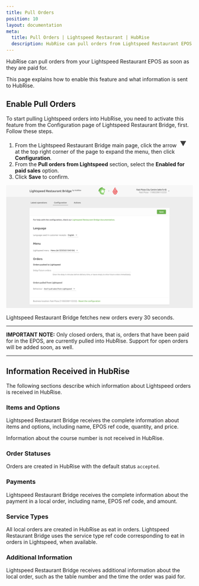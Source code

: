 ```yaml
---
title: Pull Orders
position: 10
layout: documentation
meta:
  title: Pull Orders | Lightspeed Restaurant | HubRise
  description: HubRise can pull orders from Lightspeed Restaurant EPOS. Find out the technical details of how local orders are received, which fields are passed and which are not.
---
```


HubRise can pull orders from your Lightspeed Restaurant EPOS as soon as they are paid for.

This page explains how to enable this feature and what information is sent to HubRise.

## Enable Pull Orders

To start pulling Lightspeed orders into HubRise, you need to activate this feature from the Configuration page of Lightspeed Restaurant Bridge, first. Follow these steps.

1. From the Lightspeed Restaurant Bridge main page, click the arrow <InlineImage width="20" height="20">![Arrow icon](../images/001-arrow.jpg)</InlineImage> at the top right corner of the page to expand the menu, then click **Configuration**.
1. From the **Pull orders from Lightspeed** section, select the **Enabled for paid sales** option.
1. Click **Save** to confirm.

![Enable the feature to pull local Lightspeed orders to HubRise from the configuration page of Lightspeed Restaurant Bridge](../images/014-en-configuration-page.png)

Lightspeed Restaurant Bridge fetches new orders every 30 seconds.

---

**IMPORTANT NOTE:** Only closed orders, that is, orders that have been paid for in the EPOS, are currently pulled into HubRise. Support for open orders will be added soon, as well.

---

## Information Received in HubRise

The following sections describe which information about Lightspeed orders is received in HubRise.

### Items and Options

Lightspeed Restaurant Bridge receives the complete information about items and options, including name, EPOS ref code, quantity, and price.

Information about the course number is not received in HubRise.

### Order Statuses

Orders are created in HubRise with the default status `accepted`.

### Payments

Lightspeed Restaurant Bridge receives the complete information about the payment in a local order, including name, EPOS ref code, and amount.

### Service Types

All local orders are created in HubRise as eat in orders. Lightspeed Restaurant Bridge uses the service type ref code corresponding to eat in orders in Lightspeed, when available.

### Additional Information

Lightspeed Restaurant Bridge receives additional information about the local order, such as the table number and the time the order was paid for.
